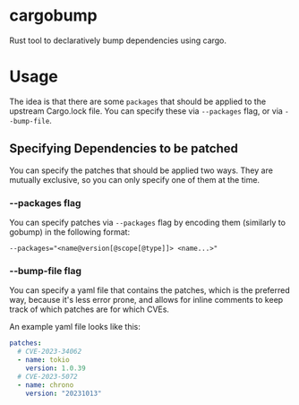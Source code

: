 # cargobump

Rust tool to declaratively bump dependencies using cargo.

# Usage

The idea is that there are some `packages` that should be applied to the upstream
Cargo.lock file. You can specify these via `--packages` flag, or via
`--bump-file`.

## Specifying Dependencies to be patched

You can specify the patches that should be applied two ways. They are mutually
exclusive, so you can only specify one of them at the time.

### --packages flag

You can specify patches via `--packages` flag by encoding them
(similarly to gobump) in the following format:

```shell
--packages="<name@version[@scope[@type]]> <name...>"
```



### --bump-file flag

You can specify a yaml file that contains the patches, which is the preferred
way, because it's less error prone, and allows for inline comments to keep track
of which patches are for which CVEs.

An example yaml file looks like this:
```yaml
patches:
  # CVE-2023-34062
  - name: tokio
    version: 1.0.39
  # CVE-2023-5072
  - name: chrono
    version: "20231013"
```

